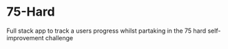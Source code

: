 # 75-Hard
Full stack app to track a users progress whilst partaking in the 75 hard self-improvement challenge
